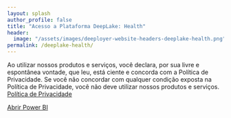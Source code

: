 ```yaml
---
layout: splash
author_profile: false
title: "Acesso a Plataforma DeepLake: Health"
header:
  image: "/assets/images/deeployer-website-headers-deeplake-health.png"
permalink: /deeplake-health/
---
```


Ao utilizar nossos produtos e serviços, você declara, por sua livre e espontânea vontade, que leu, está ciente e concorda com a Política de Privacidade. Se você não concordar com qualquer condição exposta na Política de Privacidade, você não deve utilizar nossos produtos e serviços.
<br />
<a href="https://www.iubenda.com/privacy-policy/12662037" class="iubenda-white iubenda-noiframe iubenda-embed iubenda-noiframe " title="Política de Privacidade ">Política de Privacidade</a><script type="text/javascript">(function (w,d) {var loader = function () {var s = d.createElement("script"), tag = d.getElementsByTagName("script")[0]; s.src="https://cdn.iubenda.com/iubenda.js"; tag.parentNode.insertBefore(s,tag);}; if(w.addEventListener){w.addEventListener("load", loader, false);}else if(w.attachEvent){w.attachEvent("onload", loader);}else{w.onload = loader;}})(window, document);</script>

<a href="https://app.powerbi.com" target="_blank" class="btn btn--primary">Abrir Power BI</a>
